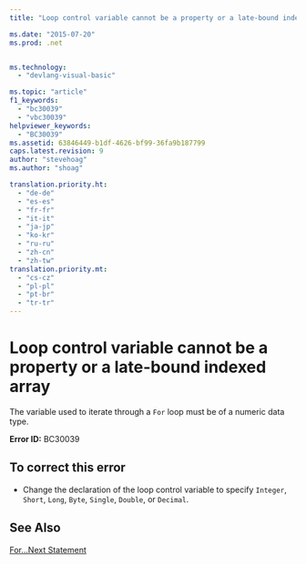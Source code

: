 ```yaml
---
title: "Loop control variable cannot be a property or a late-bound indexed array | Microsoft Docs"

ms.date: "2015-07-20"
ms.prod: .net


ms.technology: 
  - "devlang-visual-basic"

ms.topic: "article"
f1_keywords: 
  - "bc30039"
  - "vbc30039"
helpviewer_keywords: 
  - "BC30039"
ms.assetid: 63846449-b1df-4626-bf99-36fa9b187799
caps.latest.revision: 9
author: "stevehoag"
ms.author: "shoag"

translation.priority.ht: 
  - "de-de"
  - "es-es"
  - "fr-fr"
  - "it-it"
  - "ja-jp"
  - "ko-kr"
  - "ru-ru"
  - "zh-cn"
  - "zh-tw"
translation.priority.mt: 
  - "cs-cz"
  - "pl-pl"
  - "pt-br"
  - "tr-tr"
---
```

# Loop control variable cannot be a property or a late-bound indexed array
The variable used to iterate through a `For` loop must be of a numeric data type.  
  
 **Error ID:** BC30039  
  
## To correct this error  
  
-   Change the declaration of the loop control variable to specify `Integer`, `Short`, `Long`, `Byte`, `Single`, `Double`, or `Decimal`.  
  
## See Also  
 [For...Next Statement](../../visual-basic/language-reference/statements/for-next-statement.md)
